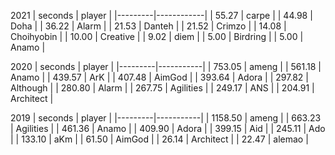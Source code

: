
2021
 | seconds | player     |
|---------|------------|
|   55.27 | carpe      |
|   44.98 | Doha       |
|   36.22 | Alarm      |
|   21.53 | Danteh     |
|   21.52 | Crimzo     |
|   14.08 | Choihyobin |
|   10.00 | Creative   |
|    9.02 | diem       |
|    5.00 | Birdring   |
|    5.00 | Anamo      |

2020
 | seconds | player    |
|---------|-----------|
|  753.05 | ameng     |
|  561.18 | Anamo     |
|  439.57 | ArK       |
|  407.48 | AimGod    |
|  393.64 | Adora     |
|  297.82 | Although  |
|  280.80 | Alarm     |
|  267.75 | Agilities |
|  249.17 | ANS       |
|  204.91 | Architect |

2019
 | seconds | player    |
|---------|-----------|
| 1158.50 | ameng     |
|  663.23 | Agilities |
|  461.36 | Anamo     |
|  409.90 | Adora     |
|  399.15 | Aid       |
|  245.11 | Ado       |
|  133.10 | aKm       |
|   61.50 | AimGod    |
|   26.14 | Architect |
|   22.47 | alemao    |
